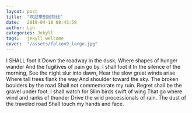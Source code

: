 ```yaml
---
layout: post
title:  "欢迎来到抛物线"
date:   2019-04-18 08:43:59
author: Lin
categories: Jekyll
tags:	jekyll welcome
cover:  "/assets/falcon9_large.jpg"
---
```


I SHALL foot it
Down the roadway in the dusk,
Where shapes of hunger wander
And the fugitives of pain go by.
I shall foot it
In the silence of the morning,
See the night slur into dawn,
Hear the slow great winds arise
Where tall trees flank the way
And shoulder toward the sky.
The broken boulders by the road
Shall not commemorate my ruin.
Regret shall be the gravel under foot.
I shall watch for
Slim birds swift of wing
That go where wind and ranks of thunder
Drive the wild processionals of rain.
The dust of the traveled road
Shall touch my hands and face.
